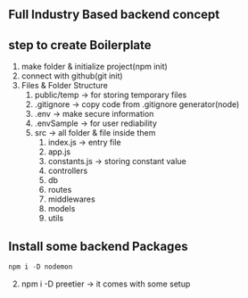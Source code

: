 ## Full Industry Based backend concept

## step to create Boilerplate

1. make folder & initialize project(npm init)
2. connect with github(git init)
3. Files & Folder Structure
   1. public/temp -> for storing temporary files
   2. .gitignore -> copy code from .gitignore generator(node)
   3. .env -> make secure information
   4. .envSample -> for user rediability
   5. src -> all folder & file inside them 
        1. index.js -> entry file
        2. app.js
        3. constants.js -> storing constant value
        4. controllers
        5. db
        6. routes
        7. middlewares
        8. models
        9. utils


## Install some backend Packages

```javascript 
npm i -D nodemon

```
2. npm i -D preetier -> it comes with some setup